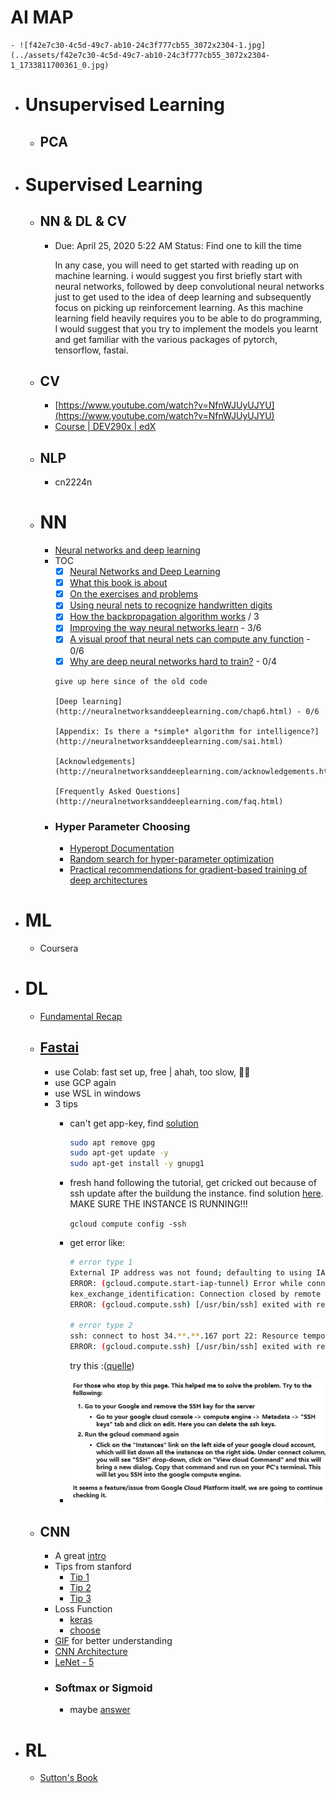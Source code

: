 # AI MAP
	- ![f42e7c30-4c5d-49c7-ab10-24c3f777cb55_3072x2304-1.jpg](../assets/f42e7c30-4c5d-49c7-ab10-24c3f777cb55_3072x2304-1_1733811700361_0.jpg)
- # Unsupervised Learning
	- ## PCA
- # Supervised Learning
	- ## NN & DL & CV
		- Due: April 25, 2020 5:22 AM
		  Status: Find one to kill the time
		  
		  In any case, you will need to get started with reading up on machine learning. i would suggest you first briefly start with neural networks, followed by deep convolutional neural networks just to get used to the idea of deep learning and subsequently focus on picking up reinforcement learning. As this machine learning field heavily requires you to be able to do programming, I would suggest that you try to implement the models you learnt and get familiar with the various packages of pytorch, tensorflow, fastai.
	- ## CV
		- [https://www.youtube.com/watch?v=NfnWJUyUJYU](https://www.youtube.com/watch?v=NfnWJUyUJYU)
		- [Course | DEV290x | edX](https://courses.edx.org/courses/course-v1:Microsoft+DEV290x+1T2020a/course/)
	- ## NLP
		- cn2224n
	- # NN
		- [Neural networks and deep learning](http://neuralnetworksanddeeplearning.com/chap1.html)
		- TOC
			- [x]  [Neural Networks and Deep Learning](http://neuralnetworksanddeeplearning.com/index.html)
			- [x]  [What this book is about](http://neuralnetworksanddeeplearning.com/about.html)
			- [x]  [On the exercises and problems](http://neuralnetworksanddeeplearning.com/exercises_and_problems.html)
			- [x]  [Using neural nets to recognize handwritten digits](http://neuralnetworksanddeeplearning.com/chap1.html)
			- [x]  [How the backpropagation algorithm works](http://neuralnetworksanddeeplearning.com/chap2.html) / 3
			- [x]  [Improving the way neural networks learn](http://neuralnetworksanddeeplearning.com/chap3.html) - 3/6
			- [x]  [A visual proof that neural nets can compute any function](http://neuralnetworksanddeeplearning.com/chap4.html) - 0/6
			- [x]  [Why are deep neural networks hard to train?](http://neuralnetworksanddeeplearning.com/chap5.html) - 0/4
			  
			  give up here since of the old code
			  
			  [Deep learning](http://neuralnetworksanddeeplearning.com/chap6.html) - 0/6
			  
			  [Appendix: Is there a *simple* algorithm for intelligence?](http://neuralnetworksanddeeplearning.com/sai.html)
			  
			  [Acknowledgements](http://neuralnetworksanddeeplearning.com/acknowledgements.html)
			  
			  [Frequently Asked Questions](http://neuralnetworksanddeeplearning.com/faq.html)
		- ### Hyper Parameter Choosing
			- [Hyperopt Documentation](http://hyperopt.github.io/hyperopt/)
			- [Random search for hyper-parameter optimization](https://dl.acm.org/doi/10.5555/2188385.2188395)
			- [Practical recommendations for gradient-based training of deep architectures](https://arxiv.org/abs/1206.5533)
- # ML
	- Coursera
- # DL
	- [Fundamental Recap](https://deeplizard.com/learn/video/gZmobeGL0Yg)
	- ## [Fastai](https://course.fast.ai/)
		- use Colab: fast set up, free | ahah, too slow, 👋🏻
		- use GCP again
		- use WSL in windows
		- 3 tips
			- can't get app-key, find [solution](https://stackoverflow.com/questions/46673717/gpg-cant-connect-to-the-agent-ipc-connect-call-failed)
			    
			    ```bash
			    sudo apt remove gpg
			    sudo apt-get update -y
			    sudo apt-get install -y gnupg1
			    ```
			- fresh hand following the tutorial, get cricked out because of ssh update after the buildung the instance. find solution [here](https://stackoverflow.com/questions/26193535/error-gcloud-compute-ssh-usr-bin-ssh-exited-with-return-code-255#:~:text=If%20you%20have%20installed%20gcloud%20without%20sudo%2C%20you%20can%20omit%20sudo%20.&text=255%20is%20the%20interactive%20ssh,executed%20in%20the%20ssh%20session.&text=Go%20to%20your%20google%20cloud,tab%20and%20click%20on%20edit.). MAKE SURE THE INSTANCE IS RUNNING!!!
			    
			    `gcloud compute config -ssh`
			- get error like:
			    
			    ```bash
			    # error type 1
			    External IP address was not found; defaulting to using IAP tunneling.
			    ERROR: (gcloud.compute.start-iap-tunnel) Error while connecting [4033: u'not authorized'].
			    kex_exchange_identification: Connection closed by remote host
			    ERROR: (gcloud.compute.ssh) [/usr/bin/ssh] exited with return code [255].
			    
			    # error type 2
			    ssh: connect to host 34.**.**.167 port 22: Resource temporarily unavailable
			    ERROR: (gcloud.compute.ssh) [/usr/bin/ssh] exited with return code [255].
			    ```
			    
			    try this :([quelle](https://stackoverflow.com/questions/26193535/error-gcloud-compute-ssh-usr-bin-ssh-exited-with-return-code-255#:~:text=If%20you%20have%20installed%20gcloud%20without%20sudo%2C%20you%20can%20omit%20sudo%20.&text=255%20is%20the%20interactive%20ssh,executed%20in%20the%20ssh%20session.&text=Go%20to%20your%20google%20cloud,tab%20and%20click%20on%20edit.))
			- ![Untitled.png](../assets/Untitled_1701880755987_0.png)
	- ## CNN
		- A great [intro](https://towardsdatascience.com/a-comprehensive-guide-to-convolutional-neural-networks-the-eli5-way-3bd2b1164a53)
		- Tips from stanford
			- [Tip 1](https://cs231n.github.io/neural-networks-1/)
			- [Tip 2](https://cs231n.github.io/neural-networks-2/)
			- [Tip 3](https://cs231n.github.io/neural-networks-3/)
		- Loss Function
			- [keras](https://neptune.ai/blog/keras-loss-functions)
			- [choose](https://towardsdatascience.com/a-guide-to-an-efficient-way-to-build-neural-network-architectures-part-i-hyper-parameter-8129009f131b)
		- [GIF](https://github.com/vdumoulin/conv_arithmetic) for better understanding
		- [CNN Architecture](https://medium.com/@RaghavPrabhu/cnn-architectures-lenet-alexnet-vgg-googlenet-and-resnet-7c81c017b848#:~:text=VGG%2D16%20is%20a%20simpler,2%20with%20stride%20of%202.&text=The%20winner%20of%20ILSVRC%202014,also%20known%20as%20Inception%20Module.)
		- [LeNet - 5](https://medium.com/towards-artificial-intelligence/the-architecture-implementation-of-lenet-5-eef03a68d1f7)
		- ### Softmax or Sigmoid
			- maybe [answer](https://stats.stackexchange.com/questions/233658/softmax-vs-sigmoid-function-in-logistic-classifier)
- # RL
	- [Sutton's Book](http://incompleteideas.net/book/the-book-2nd.html)